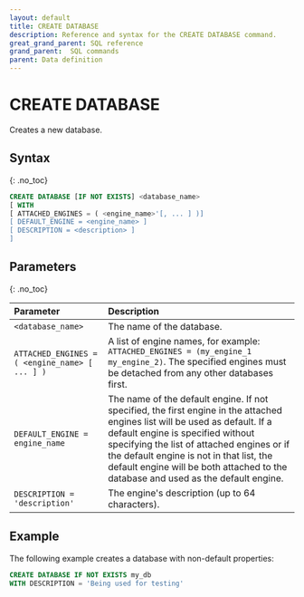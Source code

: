 ```yaml
---
layout: default
title: CREATE DATABASE
description: Reference and syntax for the CREATE DATABASE command.
great_grand_parent: SQL reference
grand_parent:  SQL commands
parent: Data definition
---
```


# CREATE DATABASE
Creates a new database.

## Syntax
{: .no_toc} 

```sql
CREATE DATABASE [IF NOT EXISTS] <database_name>
[ WITH 
[ ATTACHED_ENGINES = ( <engine_name>'[, ... ] )]
[ DEFAULT_ENGINE = <engine_name> ]
[ DESCRIPTION = <description> ]
]
```

## Parameters 
{: .no_toc} 

| Parameter                                      | Description                     |
| :---------------------------------------------- | :---------------------------- |
| `<database_name>`                              | The name of the database. | 
| `ATTACHED_ENGINES = ( <engine_name> [ ... ] )` | A list of engine names, for example:<br>`ATTACHED_ENGINES = (my_engine_1 my_engine_2)`. The specified engines must be detached from any other databases first. |
| `DEFAULT_ENGINE = engine_name`                 | The name of the default engine. If not specified, the first engine in the attached engines list will be used as default. If a default engine is specified without specifying the list of attached engines or if the default engine is not in that list, the default engine will be both attached to the database and used as the default engine. |
| `DESCRIPTION = 'description'`                  | The engine's description (up to 64 characters). |

## Example
The following example creates a database with non-default properties: 

```sql
CREATE DATABASE IF NOT EXISTS my_db
WITH DESCRIPTION = 'Being used for testing'
```
